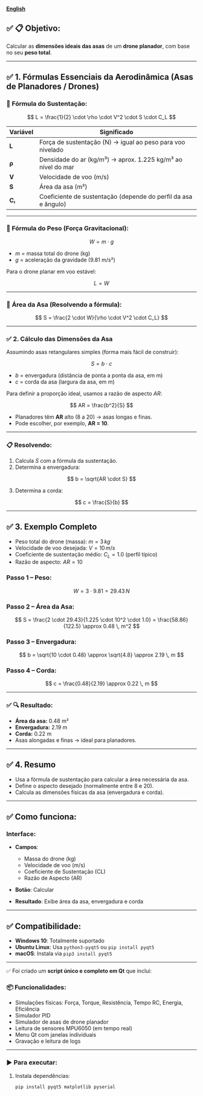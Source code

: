  [__English__](https://github.com/0joseDark/glider-physics-simulator/blob/main/README-EN.md)

## ✅ 📋 **Objetivo:**

Calcular as **dimensões ideais das asas** de um **drone planador**, com base no seu **peso total**.

---

## ✅ 1. **Fórmulas Essenciais da Aerodinâmica (Asas de Planadores / Drones)**

### 📌 Fórmula do **Sustentação**:

$$
L = \frac{1}{2} \cdot \rho \cdot V^2 \cdot S \cdot C_L
$$

| Variável | Significado                                                    |
| -------- | -------------------------------------------------------------- |
| **L**    | Força de sustentação (N) → igual ao peso para voo nivelado     |
| **ρ**    | Densidade do ar (kg/m³) → aprox. 1.225 kg/m³ ao nível do mar   |
| **V**    | Velocidade de voo (m/s)                                        |
| **S**    | Área da asa (m²)                                               |
| **Cₗ**   | Coeficiente de sustentação (depende do perfil da asa e ângulo) |

---

### 📌 Fórmula do **Peso (Força Gravitacional)**:

$$
W = m \cdot g
$$

* $m$ = massa total do drone (kg)
* $g$ = aceleração da gravidade (9.81 m/s²)

Para o drone planar em voo estável:

$$
L = W
$$

---

### 📌 **Área da Asa (Resolvendo a fórmula):**

$$
S = \frac{2 \cdot W}{\rho \cdot V^2 \cdot C_L}
$$

---

### ✅ 2. **Cálculo das Dimensões da Asa**

Assumindo asas retangulares simples (forma mais fácil de construir):

$$
S = b \cdot c
$$

* $b$ = envergadura (distância de ponta a ponta da asa, em m)
* $c$ = corda da asa (largura da asa, em m)

Para definir a proporção ideal, usamos a razão de aspecto $AR$:

$$
AR = \frac{b^2}{S}
$$

* Planadores têm **AR** alto (8 a 20) → asas longas e finas.
* Pode escolher, por exemplo, **AR = 10**.

---

### 📋 Resolvendo:

1. Calcula $S$ com a fórmula da sustentação.
2. Determina a envergadura:

$$
b = \sqrt{AR \cdot S}
$$

3. Determina a corda:

$$
c = \frac{S}{b}
$$

---

## ✅ 3. **Exemplo Completo**

* Peso total do drone (massa): $m = 3 \, kg$
* Velocidade de voo desejada: $V = 10 \, m/s$
* Coeficiente de sustentação médio: $C_L = 1.0$ (perfil típico)
* Razão de aspecto: $AR = 10$

### Passo 1 – Peso:

$$
W = 3 \cdot 9.81 = 29.43 \, N
$$

### Passo 2 – Área da Asa:

$$
S = \frac{2 \cdot 29.43}{1.225 \cdot 10^2 \cdot 1.0} = \frac{58.86}{122.5} \approx 0.48 \, m^2
$$

### Passo 3 – Envergadura:

$$
b = \sqrt{10 \cdot 0.48} \approx \sqrt{4.8} \approx 2.19 \, m
$$

### Passo 4 – Corda:

$$
c = \frac{0.48}{2.19} \approx 0.22 \, m
$$

---

### ✅ 🔍 Resultado:

* **Área da asa:** 0.48 m²
* **Envergadura:** 2.19 m
* **Corda:** 0.22 m
* Asas alongadas e finas → ideal para planadores.

---

## ✅ 4. **Resumo**

* Usa a fórmula de sustentação para calcular a área necessária da asa.
* Define o aspecto desejado (normalmente entre 8 e 20).
* Calcula as dimensões físicas da asa (envergadura e corda).

---

## ✅ Como funciona:

### Interface:

* **Campos**:

  * Massa do drone (kg)
  * Velocidade de voo (m/s)
  * Coeficiente de Sustentação (CL)
  * Razão de Aspecto (AR)
* **Botão**: Calcular
* **Resultado**: Exibe área da asa, envergadura e corda

---

## ✅ Compatibilidade:

* **Windows 10**: Totalmente suportado
* **Ubuntu Linux**: Usa `python3-pyqt5` ou `pip install pyqt5`
* **macOS**: Instala via `pip3 install pyqt5`

---
✅ Foi criado um **script único e completo em Qt** que inclui:

### 📦 Funcionalidades:

* Simulações físicas: Força, Torque, Resistência, Tempo RC, Energia, Eficiência
* Simulador PID
* Simulador de asas de drone planador
* Leitura de sensores MPU6050 (em tempo real)
* Menu Qt com janelas individuais
* Gravação e leitura de logs

---

### ▶️ Para executar:

1. Instala dependências:

   ```bash
   pip install pyqt5 matplotlib pyserial
   ```



